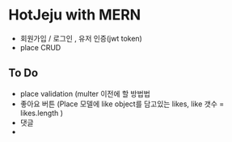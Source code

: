 # HotJeju with MERN

- 회원가입 / 로그인 , 유저 인증(jwt token)
- place CRUD


## To Do

- place validation (multer 이전에 할 방법법
- 좋아요 버튼 (Place 모델에 like object를 담고있는 likes, like 갯수 = likes.length )
- 댓글
- 